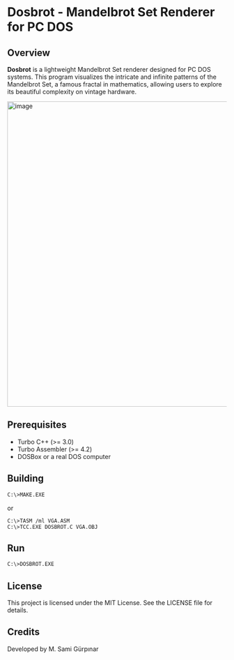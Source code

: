 # Dosbrot - Mandelbrot Set Renderer for PC DOS
## Overview
**Dosbrot** is a lightweight Mandelbrot Set renderer designed for PC DOS systems. This program visualizes the intricate and infinite patterns of the Mandelbrot Set, a famous fractal in mathematics, allowing users to explore its beautiful complexity on vintage hardware.

<img src="ASSETS/mandelbrot.png" alt="image" width="700" height="auto">

## Prerequisites
+ Turbo C++ (>= 3.0)
+ Turbo Assembler (>= 4.2)
+ DOSBox or a real DOS computer

## Building
```bash
C:\>MAKE.EXE
```
or
```
C:\>TASM /ml VGA.ASM
C:\>TCC.EXE DOSBROT.C VGA.OBJ
```

## Run
```bash
C:\>DOSBROT.EXE
```

## License

This project is licensed under the MIT License. See the LICENSE file for details.

## Credits

Developed by M. Sami Gürpınar
